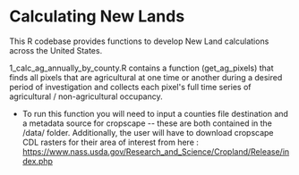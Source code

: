 # Calculating New Lands
This R codebase provides functions to develop New Land calculations across the United States.

1_calc_ag_annually_by_county.R contains a function (get_ag_pixels) that finds all pixels that are agricultural at one time or another during a desired period of investigation and collects each pixel's full time series of agricultural / non-agricultural occupancy.
* To run this function you will need to input a counties file destination and a metadata source for cropscape -- these are both contained in the /data/ folder. Additionally, the user will have to download cropscape CDL rasters for their area of interest from here :   https://www.nass.usda.gov/Research_and_Science/Cropland/Release/index.php
